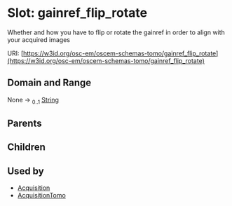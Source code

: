 
# Slot: gainref_flip_rotate

Whether and how you have to flip or rotate the gainref in order to align with your acquired images

URI: [https://w3id.org/osc-em/oscem-schemas-tomo/gainref_flip_rotate](https://w3id.org/osc-em/oscem-schemas-tomo/gainref_flip_rotate)


## Domain and Range

None &#8594;  <sub>0..1</sub> [String](types/String.md)

## Parents


## Children


## Used by

 * [Acquisition](Acquisition.md)
 * [AcquisitionTomo](AcquisitionTomo.md)
